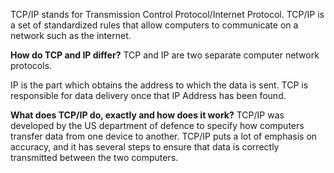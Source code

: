 []()
TCP/IP stands for Transmission Control Protocol/Internet Protocol. TCP/IP is a set of standardized rules that allow computers to communicate on a network such as the internet. 


**How do TCP and IP differ?**
TCP and IP are two separate computer network protocols. 

IP is the part which obtains the address to which the data is sent. TCP is responsible for data delivery once that IP Address has been found. 

**What does TCP/IP do, exactly and how does it work?**
TCP/IP was developed by the US department of defence to specify how computers transfer data from one device to another. TCP/IP puts a lot of emphasis on accuracy, and it has several steps to ensure that data is correctly transmitted between the two computers.

